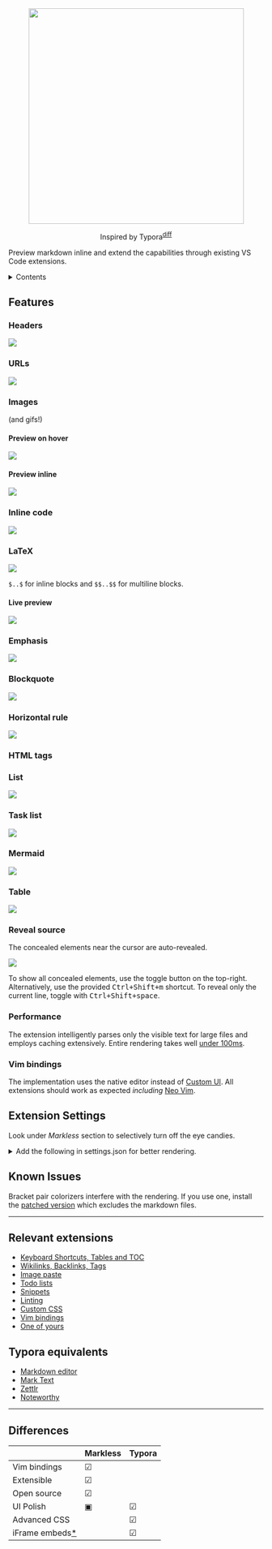 <div align="center" id="top"><img src="assets/logo.png" align="center" width="425"></div>

<div align="center">

Inspired by Typora<sup>[diff](#diff)</sup>
</div>

Preview markdown inline and extend the capabilities through existing VS Code extensions.

<details>

<summary>Contents</summary>

- [Features](#features)
  - [Headers](#headers)
  - [URLs](#urls)
  - [Images](#images)
    - [Preview on hover](#preview-on-hover)
    - [Preview inline](#preview-inline)
  - [Inline code](#inline-code)
  - [LaTeX](#latex)
    - [Live preview](#live-preview)
  - [Emphasis](#emphasis)
  - [Blockquote](#blockquote)
  - [Horizontal rule](#horizontal-rule)
  - [HTML tags](#html-tags)
  - [List](#list)
  - [Task list](#task-list)
  - [Mermaid](#mermaid)
  - [Table](#table)
  - [Reveal source](#reveal-source)
  - [Performance](#performance)
  - [Vim bindings](#vim-bindings)
- [Extension Settings](#extension-settings)
- [Known Issues](#known-issues)
- [Relevant extensions](#relevant-extensions)
- [Typora equivalents](#typora-equivalents)
- [Differences](#differences)
</details>

## Features

### Headers

![](assets/heading.jpg)

### URLs

![](assets/url.jpg)

### Images

(and gifs!)

#### Preview on hover

![](assets/hover.jpg)

#### Preview inline

![](assets/inline-image.gif)

### Inline code

![](assets/inline-code.jpg)

### LaTeX

![](assets/latex.jpg)

`$..$` for inline blocks and `$$..$$` for multiline blocks.

#### Live preview

![](assets/preview.jpg)

### Emphasis

![](assets/emphasis.jpg)

### Blockquote

![](assets/quote.jpg)

### Horizontal rule

![](assets/horizontal-rule.jpg)

### HTML tags

<meta name="keywords" content="Quantum AI Nanobots on Mars Blockchain">
 
### List

![](assets/list.jpg)

### Task list

![](assets/task-list.jpg)

### Mermaid

![](assets/mermaid.jpg)

### Table

![](assets/table.jpg)

### Reveal source

The concealed elements near the cursor are auto-revealed.

![](assets/reveal-source.gif)

To show all concealed elements, use the toggle button on the top-right. Alternatively, use the provided <kbd>Ctrl+Shift+m</kbd> shortcut. To reveal only the current line, toggle with <kbd>Ctrl+Shift+space</kbd>.

### Performance

The extension intelligently parses only the visible text for large files and employs caching extensively. Entire rendering takes well [under 100ms](https://www.pubnub.com/blog/how-fast-is-realtime-human-perception-and-technology/).

### Vim bindings

The implementation uses the native editor instead of [Custom UI](https://code.visualstudio.com/api/extension-guides/custom-editors). All extensions should work as expected _including_ [Neo Vim](https://github.com/asvetliakov/vscode-neovim/).

## Extension Settings

Look under _Markless_ section to selectively turn off the eye candies.

<details>

<summary>Add the following in settings.json for better rendering.</summary>

```json
"editor.tokenColorCustomizations": {
    "textMateRules": [
        {
            "scope": "markup.list",
            "settings": {
                "foreground": "#6c7500",
                },
        },
        {
            "scope": "markup.bold",
            "settings": {
                "fontStyle": "bold",
            },
        },
        {
            "scope": "markup.heading",
            "settings": {
                "fontStyle": "bold",
            },
        },
        {
            "scope": "markup.inline.raw",
            "settings": {
                "fontStyle": "bold",
                "foreground": "#707070",
            },
        },
        {
            "scope": "string.other.link.title.markdown",
            "settings": {
                "fontStyle": "underline",
            },
        },
    ],
},
```
</details>


## Known Issues

Bracket pair colorizers interfere with the rendering. If you use one, install the [patched version](https://github.com/tejasvi/rainbow-brackets-2) which excludes the markdown files.

-----------------------------------------------------------------------------------------------------------

## Relevant extensions

* [Keyboard Shortcuts, Tables and TOC](https://github.com/yzhang-gh/vscode-markdown)
* [Wikilinks, Backlinks, Tags](https://marketplace.visualstudio.com/items?itemName=foam.foam-vscode)
* [Image paste](https://marketplace.visualstudio.com/items?itemName=telesoho.vscode-markdown-paste-image)
* [Todo lists](https://marketplace.visualstudio.com/items?itemName=fabiospampinato.vscode-markdown-todo)
* [Snippets](https://marketplace.visualstudio.com/items?itemName=robole.markdown-snippets)
* [Linting](https://marketplace.visualstudio.com/items?itemName=starkwang.markdown)
* [Custom CSS](https://github.com/be5invis/vscode-custom-css#getting-started)
* [Vim bindings](https://github.com/asvetliakov/vscode-neovim/)
* [One of yours](https://code.visualstudio.com/api/get-started/your-first-extension)

## Typora equivalents

* [Markdown editor](https://github.com/zaaack/vscode-markdown-editor)
* [Mark Text](https://github.com/marktext/marktext)
* [Zettlr](https://github.com/Zettlr/Zettlr)
* [Noteworthy](https://github.com/benrbray/noteworthy)

---

## Differences

|  | Markless | Typora |
| -|-|-|
| Vim bindings | ☑ |  |
| Extensible | ☑ |  |
| Open source | ☑ |  |
| UI Polish | ▣ | ☑ |
| Advanced CSS |  | ☑ |
| iFrame embeds[*](https://github.com/microsoft/vscode/issues/85682) |  | ☑ |